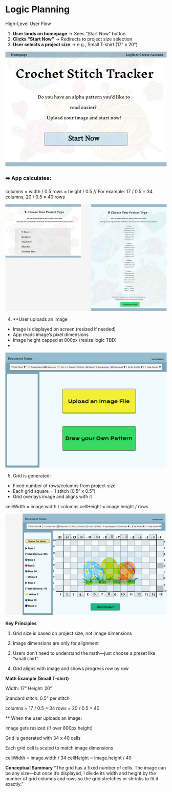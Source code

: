 # Logic Planning

High-Level User Flow

1. **User lands on homepage** → Sees “Start Now” button  
2. **Clicks “Start Now”** → Redirects to project size selection  
3. **User selects a project size** → e.g., Small T-shirt (17” x 20”)

![Wireframe Grid View](Crochet-Stitch-Tracker.png)


### ➡️ App calculates:
columns = width / 0.5
rows = height / 0.5
// For example: 17 / 0.5 = 34 columns, 20 / 0.5 = 40 rows

![Wireframe Grid View](size-selection.png)

4. **User uploads an image
- Image is displayed on screen (resized if needed)
- App reads image’s pixel dimensions
- Image height capped at 800px (resize logic TBD)
- 
![Wireframe Grid View](upload-img.png)

5. Grid is generated:
- Fixed number of rows/columns from project size
- Each grid square = 1 stitch (0.5” x 0.5”)
- Grid overlays image and aligns with it

cellWidth = image.width / columns
cellHeight = image.height / rows

![Wireframe Grid View](Sample-IMG-Uploaded-to-Grid.png)


**Key Principles**
1. Grid size is based on project size, not image dimensions

2. Image dimensions are only for alignment

3. Users don’t need to understand the math—just choose a preset like “small shirt”

4. Grid aligns with image and shows progress row by row

**Math Example (Small T-shirt)**

Width: 17”
Height: 20”

Standard stitch: 0.5” per stitch

columns = 17 / 0.5 = 34
rows = 20 / 0.5 = 40

** When the user uploads an image:

Image gets resized (if over 800px height)

Grid is generated with 34 x 40 cells

Each grid cell is scaled to match image dimensions

cellWidth = image.width / 34
cellHeight = image.height / 40

**Conceptual Summary**
“The grid has a fixed number of cells.
The image can be any size—but once it’s displayed,
I divide its width and height by the number of grid columns and rows
so the grid stretches or shrinks to fit it exactly.”

